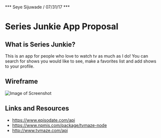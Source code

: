 *** Seye Sijuwade / 07/31/17 ***

# Series Junkie App Proposal

## What is Series Junkie?

This is an app for people who love to watch tv as much as I do! You can search for shows you would like to see, make a favorites list and add shows to your profile.

## Wireframe
![Image of Screenshot](https://github.com/seyesij/Project2-App/blob/master/screenshot.jpg)

## Links and Resources
- https://www.episodate.com/api
- https://www.npmjs.com/package/tvmaze-node
- http://www.tvmaze.com/api

